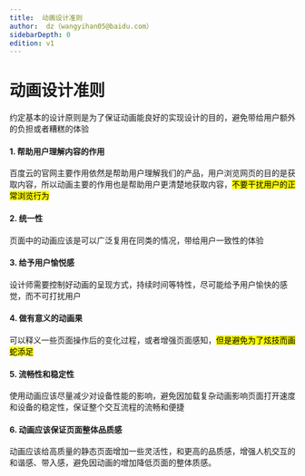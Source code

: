 ```yaml
---
title:  动画设计准则
author:  dz（wangyihan05@baidu.com）
sidebarDepth: 0
edition: v1
---
```


# 动画设计准则

约定基本的设计原则是为了保证动画能良好的实现设计的目的，避免带给用户额外的负担或者糟糕的体验

#### 1. 帮助用户理解内容的作用

百度云的官网主要作用依然是帮助用户理解我们的产品，用户浏览网页的目的是获取内容，所以动画主要的作用也是帮助用户更清楚地获取内容，<mark>不要干扰用户的正常浏览行为</mark>

#### 2. 统一性

页面中的动画应该是可以广泛复用在同类的情况，带给用户一致性的体验

#### 3. 给予用户愉悦感

设计师需要控制好动画的呈现方式，持续时间等特性，尽可能给予用户愉快的感觉，而不可打扰用户

#### 4. 做有意义的动画果

可以释义一些页面操作后的变化过程，或者增强页面感知，<mark>但是避免为了炫技而画蛇添足</mark>

#### 5. 流畅性和稳定性

使用动画应该尽量减少对设备性能的影响，避免因加载复杂动画影响页面打开速度和设备的稳定性，保证整个交互流程的流畅和便捷

#### 6. 动画应该保证页面整体品质感

动画应该给高质量的静态页面增加一些灵活性，和更高的品质感，增强人机交互的和谐感、带入感，避免因动画的增加降低页面的整体质感。


